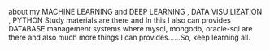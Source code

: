 about my MACHINE LEARNING and DEEP LEARNING , DATA VISUILIZATION , PYTHON Study materials are there and In this I also can provides DATABASE management systems where mysql, mongodb, oracle-sql  are there and also much more things I can provides......So, keep learning all.

